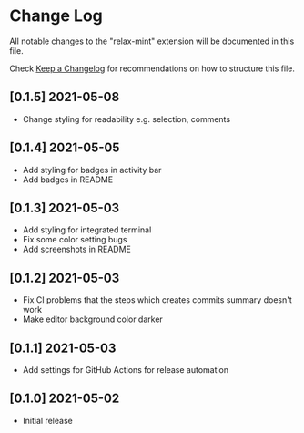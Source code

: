 # Change Log

All notable changes to the "relax-mint" extension will be documented in this file.

Check [Keep a Changelog](http://keepachangelog.com/) for recommendations on how to structure this file.

## [0.1.5] 2021-05-08

- Change styling for readability e.g. selection, comments

## [0.1.4] 2021-05-05

- Add styling for badges in activity bar
- Add badges in README

## [0.1.3] 2021-05-03

- Add styling for integrated terminal
- Fix some color setting bugs
- Add screenshots in README

## [0.1.2] 2021-05-03

- Fix CI problems that the steps which creates commits summary doesn't work
- Make editor background color darker

## [0.1.1] 2021-05-03

- Add settings for GitHub Actions for release automation

## [0.1.0] 2021-05-02

- Initial release
